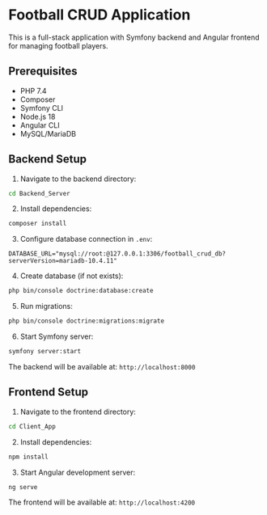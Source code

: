 # Football CRUD Application

This is a full-stack application with Symfony backend and Angular frontend for managing football players.

## Prerequisites

- PHP 7.4
- Composer
- Symfony CLI
- Node.js 18
- Angular CLI
- MySQL/MariaDB

## Backend Setup

1. Navigate to the backend directory:
```bash
cd Backend_Server
```

2. Install dependencies:
```bash
composer install
```

3. Configure database connection in `.env`:
```dotenv
DATABASE_URL="mysql://root:@127.0.0.1:3306/football_crud_db?serverVersion=mariadb-10.4.11"
```

4. Create database (if not exists):
```bash
php bin/console doctrine:database:create
```

5. Run migrations:
```bash
php bin/console doctrine:migrations:migrate
```

6. Start Symfony server:
```bash
symfony server:start
```

The backend will be available at: `http://localhost:8000`

## Frontend Setup

1. Navigate to the frontend directory:
```bash
cd Client_App
```

2. Install dependencies:
```bash
npm install
```

3. Start Angular development server:
```bash
ng serve
```


The frontend will be available at: `http://localhost:4200`


